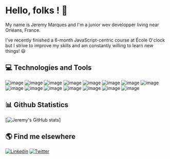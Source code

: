 # Hello, folks ! 👋 

My name is Jeremy Marques and I'm a junior wev developper living near Orléans, France.

I've recently finished a 6-month JavaScript-centric course at École O'clock but I strive to improve my skills and am constantly willing to learn new things! 😃

## 💻 Technologies and Tools 

![image](https://img.shields.io/badge/HTML5-E34F26?style=for-the-badge&logo=html5&logoColor=white) 
![image](https://img.shields.io/badge/CSS3-1572B6?style=for-the-badge&logo=css3&logoColor=white) 
![image](https://img.shields.io/badge/Sass-CC6699?style=for-the-badge&logo=sass&logoColor=white) 
![image](https://img.shields.io/badge/JavaScript-323330?style=for-the-badge&logo=javascript&logoColor=F7DF1E) 
![image](https://img.shields.io/badge/React-20232A?style=for-the-badge&logo=react&logoColor=61DAFB) 
![image](https://img.shields.io/badge/Socket.io-010101?&style=for-the-badge&logo=Socket.io&logoColor=white) 
![image](https://img.shields.io/badge/Node.js-339933?style=for-the-badge&logo=nodedotjs&logoColor=white) 
![image](https://img.shields.io/badge/Express.js-000000?style=for-the-badge&logo=express&logoColor=white) 
![image](https://img.shields.io/badge/PostgreSQL-316192?style=for-the-badge&logo=postgresql&logoColor=white) 
![image](https://img.shields.io/badge/Postman-FF6C37?style=for-the-badge&logo=Postman&logoColor=white) 
![image](https://img.shields.io/badge/Insomnia-5849be?style=for-the-badge&logo=Insomnia&logoColor=white) 
![image](https://img.shields.io/badge/Netlify-00C7B7?style=for-the-badge&logo=netlify&logoColor=white) 
![image](https://img.shields.io/badge/Heroku-430098?style=for-the-badge&logo=heroku&logoColor=white) 
![image](https://img.shields.io/badge/Visual_Studio_Code-0078D4?style=for-the-badge&logo=visual%20studio%20code&logoColor=white) 
![image](https://img.shields.io/badge/Figma-F24E1E?style=for-the-badge&logo=figma&logoColor=white) 

## 📊 Github Statistics 

[![Jeremy's GitHub stats](https://github-readme-stats.vercel.app/api?username=JeremyMARQUES1&count_private=true&show_icons=true&theme=tokyonight&hide=stars,issues,contribs)]

## 🌎 Find me elsewhere 

[![Linkedin](https://img.shields.io/badge/LinkedIn-0077B5?style=for-the-badge&logo=linkedin&logoColor=white)](https://linkedin.com/in/jeremymarques1) 
[![Twitter](https://img.shields.io/badge/Twitter-1DA1F2?style=for-the-badge&logo=twitter&logoColor=white)](https://twitter.com/MarquesJrmy6) 





